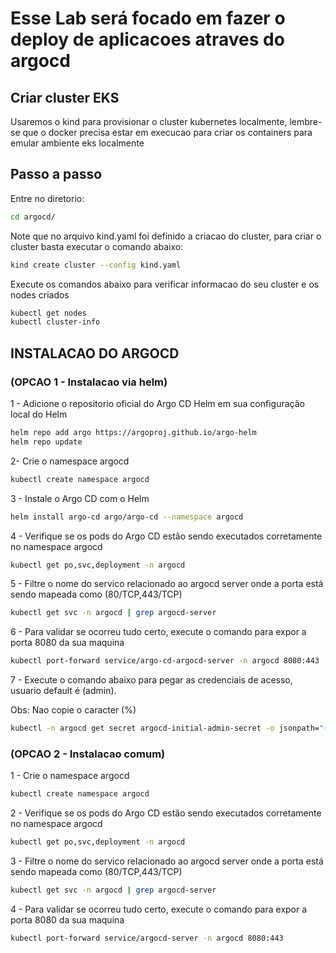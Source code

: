 # Esse Lab será focado em fazer o deploy de aplicacoes atraves do argocd

## Criar cluster EKS  
Usaremos o kind para provisionar o cluster kubernetes localmente, lembre-se que o docker precisa estar em execucao para criar os containers para emular ambiente eks localmente

## Passo a passo
Entre no diretorio:
```bash
cd argocd/
```

Note que no arquivo kind.yaml foi definido a criacao do cluster, para criar o cluster basta executar o comando abaixo:
```bash
kind create cluster --config kind.yaml
```

Execute os comandos abaixo para verificar informacao do seu cluster e os nodes criados
```bash
kubectl get nodes
kubectl cluster-info
```

## INSTALACAO DO ARGOCD
### (OPCAO 1 - Instalacao via helm)
1 - Adicione o repositorio oficial do Argo CD Helm em sua configuração local do Helm
```bash
helm repo add argo https://argoproj.github.io/argo-helm
helm repo update
```

2- Crie o namespace argocd
```bash
kubectl create namespace argocd
```

3 - Instale o Argo CD com o Helm
```bash
helm install argo-cd argo/argo-cd --namespace argocd
```

4 - Verifique se os pods do Argo CD estão sendo executados corretamente no namespace argocd
```bash
kubectl get po,svc,deployment -n argocd
```

5 - Filtre o nome do servico relacionado ao argocd server onde a porta está sendo mapeada como (80/TCP,443/TCP)
```bash
kubectl get svc -n argocd | grep argocd-server
```

6 - Para validar se ocorreu tudo certo, execute o comando para expor a porta 8080 da sua maquina
```bash
kubectl port-forward service/argo-cd-argocd-server -n argocd 8080:443
```

7 - Execute o comando abaixo para pegar as credenciais de acesso, usuario default é (admin).

Obs: Nao copie o caracter (%)
```bash
kubectl -n argocd get secret argocd-initial-admin-secret -o jsonpath="{.data.password}" | base64 -d
```

### (OPCAO 2 - Instalacao comum)
1 - Crie o namespace argocd
```bash
kubectl create namespace argocd
```

2 - Verifique se os pods do Argo CD estão sendo executados corretamente no namespace argocd
```bash
kubectl get po,svc,deployment -n argocd
```

3 - Filtre o nome do servico relacionado ao argocd server onde a porta está sendo mapeada como (80/TCP,443/TCP)
```bash
kubectl get svc -n argocd | grep argocd-server
```

4 - Para validar se ocorreu tudo certo, execute o comando para expor a porta 8080 da sua maquina
```bash
kubectl port-forward service/argocd-server -n argocd 8080:443
```

